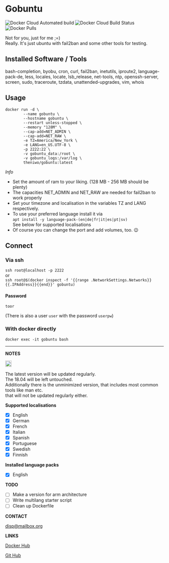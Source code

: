 # Gobuntu
![Docker Cloud Automated build](https://img.shields.io/docker/cloud/automated/theniwo/gobuntu) ![Docker Cloud Build Status](https://img.shields.io/docker/cloud/build/theniwo/gobuntu) ![Docker Pulls](https://img.shields.io/docker/pulls/theniwo/gobuntu)

Not for you, just for me ;=)\
Really. It's just ubuntu with fail2ban and some other tools for testing.

## Installed Software / Tools
bash-completion, byobu, cron, curl, fail2ban, inetutils, iproute2, language-pack-de, less, locales, locate, lsb_release, net-tools, ntp, openssh-server, screen, sudo, traceroute, tzdata, unattended-upgrades, vim, whois

## Usage
```
docker run -d \
        --name gobuntu \
        --hostname gobuntu \
        --restart unless-stopped \
        --memory "128M" \
        --cap-add=NET_ADMIN \
        --cap-add=NET_RAW \
        -e TZ=America/New_York \
        -e LANG=en_US.UTF-8 \
        -p 2222:22 \
        -v gobuntu_data:/root \
        -v gobuntu_logs:/var/log \
        theniwo/gobuntu:latest
```
*Info*
- Set the amount of ram to your liking. (128 MB - 256 MB should be plenty)
- The capacities NET_ADMIN and NET_RAW are needed for fail2ban to work properly
- Set your timezone and localisation in the variables TZ and LANG respectively.
- To use your preferred language install it via \
  `apt install -y language-pack-(en|de|fr|it|es|pt|sv)` \
  See below for supported localisations
- Of course you can change the port and add volumes, too. :wink:


## Connect

### Via ssh
`ssh root@localhost -p 2222`\
or \
`ssh root@$(docker inspect -f '{{range .NetworkSettings.Networks}}{{.IPAddress}}{{end}}' gobuntu)`


#### Password
`toor`

(There is also a user `user` with the password `userpw`)

### With docker directly

`docker exec -it gobuntu bash`

---
**NOTES**
<!---
	<pre>
	Scrolltext
	</pre>
-->

<img src="https://upload.wikimedia.org/wikipedia/commons/thumb/e/e4/Infobox_info_icon.svg/1200px-Infobox_info_icon.svg.png" alt="drawing" width="20"/>

The latest version will be updated regularly. \
The 18.04 will be left untouched. \
Additionally there is the unminimized version, that includes most common tools like man etc. \
that will not be updated regularly either.

**Supported localisations**
  - [x] English
  - [x] German
  - [x] French
  - [x] Italian
  - [x] Spanish
  - [x] Portuguese
  - [x] Swedish
  - [x] Finnish

**Installed language packs**
  - [x] English

**TODO**

  - [ ] Make a version for arm architecture
  - [ ] Write multilang starter script
  - [ ] Clean up Dockerfile

**CONTACT**

[disp@mailbox.org](mailto:disp@mailbox.org)

**LINKS**

[Docker Hub](https://hub.docker.com/repository/docker/theniwo/gobuntu)

[Git Hub](https://github.com/theniwo/gobuntu)
